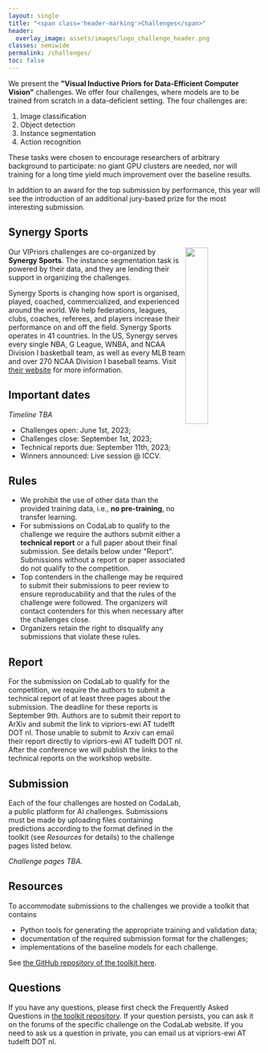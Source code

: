 ```yaml
---
layout: single
title: "<span class='header-marking'>Challenges</span>"
header:
  overlay_image: assets/images/logo_challenge_header.png
classes: semiwide
permalink: /challenges/
toc: false
---
```


<!-- <img src='/assets/images/logo_challenge.png' style='display: block; margin: 0 auto; width: 40%; min-width: 200px;' /> -->

We present the **"Visual Inductive Priors for Data-Efficient Computer Vision"** challenges. We offer four challenges, where models are to be trained from scratch in a data-deficient setting. The four challenges are:

1. Image classification
2. Object detection
3. Instance segmentation
4. Action recognition

These tasks were chosen to encourage researchers of arbitrary background to participate: no giant GPU clusters are needed, nor will training for a long time yield much improvement over the baseline results.

In addition to an award for the top submission by performance, this year will see the introduction of an additional jury-based prize for the most interesting submission.

## Synergy Sports

[<img src='/assets/images/SynergySportsLogo.png' style='display: block; float: right; width: 30%; min-width: 150px;' />](https://synergysports.com/)

Our VIPriors challenges are co-organized by **Synergy Sports**. The instance segmentation task is powered by their data, and they are lending their support in organizing the challenges.

Synergy Sports is changing how sport is organised, played, coached, commercialized, and experienced around the world. We help federations, leagues, clubs, coaches, referees, and players increase their performance on and off the field. Synergy Sports operates in 41 countries. In the US, Synergy serves every single NBA, G League, WNBA, and NCAA Division I basketball team, as well as every MLB team and over 270 NCAA Division I baseball teams. Visit [their website](https://synergysports.com/) for more information.


## Important dates

*Timeline TBA*

- Challenges open: June 1st, 2023;
- Challenges close: September 1st, 2023;
- Technical reports due: September 11th, 2023;
- Winners announced: Live session @ ICCV.

## Rules

- We prohibit the use of other data than the provided training data, i.e., **no pre-training**, no transfer learning.
- For submissions on CodaLab to qualify to the challenge we require the authors submit either a **technical report** or a full paper about their final submission. See details below under "Report". Submissions without a report or paper associated do not qualify to the competition.
- Top contenders in the challenge may be required to submit their submissions to peer review to ensure reproducability and that the rules of the challenge were followed. The organizers will contact contenders for this when necessary after the challenges close.
- Organizers retain the right to disqualify any submissions that violate these rules.

## Report

For the submission on CodaLab to qualify for the competition, we require the authors to submit a technical report of at least three pages about the submission. The deadline for these reports is September 9th. Authors are to submit their report to ArXiv and submit the link to vipriors-ewi AT tudelft DOT nl. Those unable to submit to Arxiv can email their report directly to vipriors-ewi AT tudelft DOT nl. After the conference we will publish the links to the technical reports on the workshop website.

## Submission

Each of the four challenges are hosted on CodaLab, a public platform for AI challenges. Submissions must be made by uploading files containing predictions according to the format defined in the toolkit (see *Resources* for details) to the challenge pages listed below.

*Challenge pages TBA.*

<!-- Please find the challenges here:

- [Image classification](https://codalab.lisn.upsaclay.fr/competitions/4694)
- [Object detection](https://codalab.lisn.upsaclay.fr/competitions/4696)
- [Instance segmentation](https://codalab.lisn.upsaclay.fr/competitions/4699)
- [Action recognition](https://codalab.lisn.upsaclay.fr/competitions/4703) -->

## Resources

To accommodate submissions to the challenges we provide a toolkit that contains

- Python tools for generating the appropriate training and validation data;
- documentation of the required submission format for the challenges;
- implementations of the baseline models for each challenge.

See [the GitHub repository of the toolkit here](https://github.com/VIPriors/vipriors-challenges-toolkit).

## Questions

If you have any questions, please first check the Frequently Asked Questions in [the toolkit repository](https://github.com/VIPriors/vipriors-challenges-toolkit). If your question persists, you can ask it on the forums of the specific challenge on the CodaLab website. If you need to ask us a question in private, you can email us at vipriors-ewi AT tudelft DOT nl.

